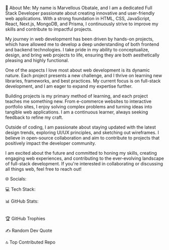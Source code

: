 💫 About Me:
My name is Marvellous Obatale, and I am a dedicated Full Stack Developer passionate about creating innovative and user-friendly web applications. With a strong foundation in HTML, CSS, JavaScript, React, Next.js, MongoDB, and Prisma, I continuously strive to improve my skills and contribute to impactful projects.

My journey in web development has been driven by hands-on projects, which have allowed me to develop a deep understanding of both frontend and backend technologies. I take pride in my ability to conceptualize, design, and bring web projects to life, ensuring they are both aesthetically pleasing and highly functional.

One of the aspects I love most about web development is its dynamic nature. Each project presents a new challenge, and I thrive on learning new libraries, frameworks, and best practices. My current focus is on full-stack development, and I am eager to expand my expertise further.

Building projects is my primary method of learning, and each project teaches me something new. From e-commerce websites to interactive portfolio sites, I enjoy solving complex problems and turning ideas into tangible web applications. I am a continuous learner, always seeking feedback to refine my craft.

Outside of coding, I am passionate about staying updated with the latest design trends, exploring UI/UX principles, and sketching out wireframes. I believe in open-source collaboration and aim to contribute to projects that positively impact the developer community.

I am excited about the future and committed to honing my skills, creating engaging web experiences, and contributing to the ever-evolving landscape of full-stack development. If you're interested in collaborating or discussing all things web, feel free to reach out!

🌐 Socials:
  

💻 Tech Stack:
         

📊 GitHub Stats:
<br/>
<br/>


🏆 GitHub Trophies


✍️ Random Dev Quote


🔝 Top Contributed Repo




<!-- Proudly created with GPRM ( https://gprm.itsvg.in ) -->
